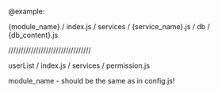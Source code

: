 @example:

{module_name}
    / index.js
    / services
        /  {service_name}.js
    / db
        / {db_content}.js

/////////////////////////////////

userList
    / index.js
    / services
        /  permission.js

module_name - should be the same as in config.js!